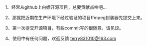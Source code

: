 1、经常从github上白嫖开源项目，总要贡献点啥吧...

2、那就把近期在生产环境下经过验证的项目ffmpeg封装器先提交上来。

3、第一次提交开源项目，有些commit写的很随意，请见谅。

4、使用中有任何问题，欢迎反馈 terry831010@163.com
